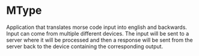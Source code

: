 # MType
Application that translates morse code input into english and backwards. Input can come from multiple different devices. The input will be sent to a server where it will be processed and then a response will be sent from the server back to the device containing the corresponding output.
